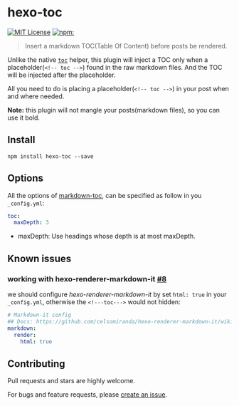 # hexo-toc

[![MIT License](https://img.shields.io/badge/license-MIT_License-green.svg?style=flat-square)](https://github.com/bubkoo/hexo-toc/blob/master/LICENSE)
[![npm:](https://img.shields.io/npm/v/hexo-toc.svg?style=flat-square)](https://www.npmjs.com/packages/hexo-toc)


> Insert a markdown TOC(Table Of Content) before posts be rendered. 

Unlike the native [`toc`](http://hexo.io/docs/helpers.html#toc) helper, this plugin will inject a TOC only when a placeholder(`<!-- toc -->`) found in the raw markdown files. And the TOC will be injected after the placeholder. 

All you need to do is placing a placeholder(`<!-- toc -->`) in your post when and where needed. 

**Note:** this plugin will not mangle your posts(markdown files), so you can use it bold.


## Install

```node
npm install hexo-toc --save
```

## Options

All the options of [markdown-toc](https://github.com/jonschlinkert/markdown-toc), 
can be specified as follow in you `_config.yml`:

```yaml
toc:
  maxDepth: 3
```

- maxDepth: Use headings whose depth is at most maxDepth.


## Known issues

### working with hexo-renderer-markdown-it [#8](https://github.com/bubkoo/hexo-toc/issues/8)

we should configure *hexo-renderer-markdown-it* by set `html: true` in your `_config.yml`, otherwise the `<!---toc--->` would not hidden:

```yaml
# Markdown-it config
## Docs: https://github.com/celsomiranda/hexo-renderer-markdown-it/wiki
markdown:
  render:
    html: true
```
 

## Contributing

Pull requests and stars are highly welcome.

For bugs and feature requests, please [create an issue](https://github.com/bubkoo/hexo-toc/issues/new).

